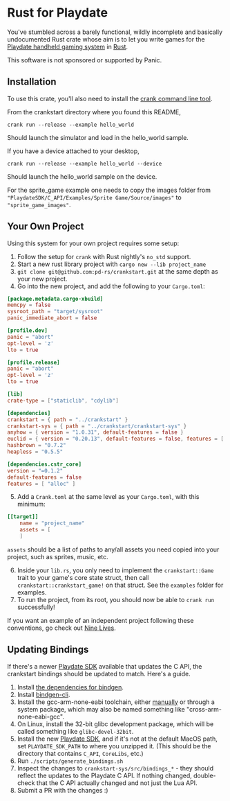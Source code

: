 # Rust for Playdate

You've stumbled across a barely functional, wildly incomplete and basically undocumented Rust crate whose aim is to let you write games for the [Playdate handheld gaming system](https://play.date) in [Rust](https://www.rust-lang.org).

This software is not sponsored or supported by Panic.

## Installation

To use this crate, you'll also need to install the [crank command line tool](https://github.com/rtsuk/crank).

From the crankstart directory where you found this README,

    crank run --release --example hello_world

Should launch the simulator and load in the hello_world sample.

If you have a device attached to your desktop,

    crank run --release --example hello_world --device

Should launch the hello_world sample on the device.

For the sprite_game example one needs to copy the images folder from `"PlaydateSDK/C_API/Examples/Sprite Game/Source/images"` to `"sprite_game_images"`.

## Your Own Project

Using this system for your own project requires some setup:

1. Follow the setup for `crank` with Rust nightly's `no_std` support.
2. Start a new rust library project with `cargo new --lib project_name`
3. `git clone git@github.com:pd-rs/crankstart.git` at the same depth as your new project.
4. Go into the new project, and add the following to your `Cargo.toml`:

```toml
[package.metadata.cargo-xbuild]
memcpy = false
sysroot_path = "target/sysroot"
panic_immediate_abort = false

[profile.dev]
panic = "abort"
opt-level = 'z'
lto = true

[profile.release]
panic = "abort"
opt-level = 'z'
lto = true

[lib]
crate-type = ["staticlib", "cdylib"]

[dependencies]
crankstart = { path = "../crankstart" }
crankstart-sys = { path = "../crankstart/crankstart-sys" }
anyhow = { version = "1.0.31", default-features = false }
euclid = { version = "0.20.13", default-features = false, features = [ "libm" ] }
hashbrown = "0.7.2"
heapless = "0.5.5"

[dependencies.cstr_core]
version = "=0.1.2"
default-features = false
features = [ "alloc" ]
```

5. Add a `Crank.toml` at the same level as your `Cargo.toml`, with this minimum:

```toml
[[target]]
    name = "project_name"
    assets = [
    ]
```

`assets` should be a list of paths to any/all assets you need copied into your project, such as sprites, music, etc.

6. Inside your `lib.rs`, you only need to implement the `crankstart::Game` trait to your game's core state struct, then call `crankstart::crankstart_game!` on that struct. See the `examples` folder for examples.
7. To run the project, from its root, you should now be able to `crank run` successfully!

If you want an example of an independent project following these conventions, go check out [Nine Lives](https://github.com/bravely/nine_lives).

## Updating Bindings

If there's a newer [Playdate SDK](https://play.date/dev/) available that updates the C API, the crankstart bindings should be updated to match.
Here's a guide.

1. Install [the dependencies for bindgen](https://rust-lang.github.io/rust-bindgen/requirements.html).
2. Install [bindgen-cli](https://rust-lang.github.io/rust-bindgen/command-line-usage.html).
3. Install the gcc-arm-none-eabi toolchain, either [manually](https://developer.arm.com/Tools%20and%20Software/GNU%20Toolchain) or through a system package, which may also be named something like "cross-arm-none-eabi-gcc".
4. On Linux, install the 32-bit glibc development package, which will be called something like `glibc-devel-32bit`.
5. Install the new [Playdate SDK](https://play.date/dev/), and if it's not at the default MacOS path, set `PLAYDATE_SDK_PATH` to where you unzipped it.  (This should be the directory that contains `C_API`, `CoreLibs`, etc.)
6. Run `./scripts/generate_bindings.sh`
7. Inspect the changes to `crankstart-sys/src/bindings_*` - they should reflect the updates to the Playdate C API.  If nothing changed, double-check that the C API actually changed and not just the Lua API.
8. Submit a PR with the changes :)
